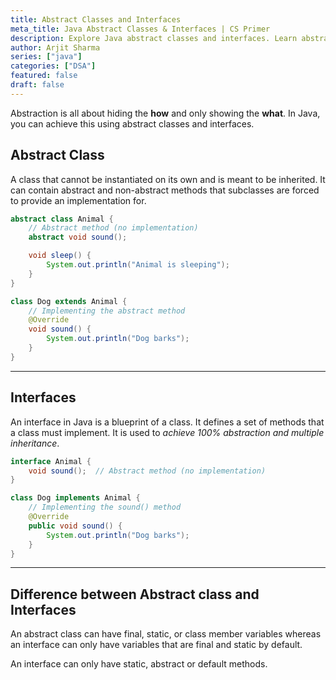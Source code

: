 ```yaml
---
title: Abstract Classes and Interfaces
meta_title: Java Abstract Classes & Interfaces | CS Primer
description: Explore Java abstract classes and interfaces. Learn abstraction for flexible programming in CS.
author: Arjit Sharma
series: ["java"]
categories: ["DSA"]
featured: false
draft: false
---
```


Abstraction is all about hiding the **how** and only showing the **what**. In Java, you can achieve this using abstract classes and interfaces.


## Abstract Class
A class that cannot be instantiated on its own and is meant to be inherited. It can contain abstract and non-abstract methods that subclasses are forced to provide an implementation for.

```java
abstract class Animal {
    // Abstract method (no implementation)
    abstract void sound();

    void sleep() {
        System.out.println("Animal is sleeping");
    }
}

class Dog extends Animal {
    // Implementing the abstract method
    @Override
    void sound() {
        System.out.println("Dog barks");
    }
}
```

---
## Interfaces
An interface in Java is a blueprint of a class. It defines a set of methods that a class must implement. It is used to *achieve 100% abstraction and multiple inheritance*.

```java
interface Animal {
    void sound();  // Abstract method (no implementation)
}

class Dog implements Animal {
    // Implementing the sound() method
    @Override
    public void sound() {
        System.out.println("Dog barks");
    }
}
```

---
## Difference between Abstract class and Interfaces
An abstract class can have final, static, or class member variables whereas an interface can only have variables that are final and static by default. 

An interface can only have static, abstract or default methods.